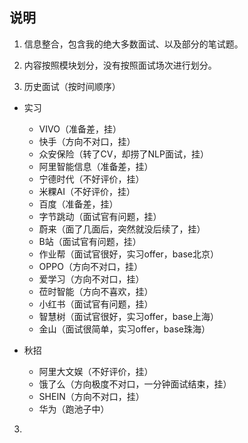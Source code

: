 ## 说明

1. 信息整合，包含我的绝大多数面试、以及部分的笔试题。

2. 内容按照模块划分，没有按照面试场次进行划分。

3. 历史面试（按时间顺序）

+ 实习
  - VIVO（准备差，挂）
  - 快手（方向不对口，挂）
  - 众安保险（转了CV，却捞了NLP面试，挂）
  - 阿里智能信息（准备差，挂）
  - 宁德时代（不好评价，挂）
  - 米粿AI（不好评价，挂）
  - 百度（准备差，挂）
  - 字节跳动（面试官有问题，挂）
  - 蔚来（面了几面后，突然就没后续了，挂）
  - B站（面试官有问题，挂）
  - 作业帮（面试官很好，实习offer，base北京）
  - OPPO（方向不对口，挂）
  - 爱学习（方向不对口，挂）
  - 莅时智能（方向不喜欢，挂）
  - 小红书（面试官有问题，挂）
  - 智慧树（面试官很好，实习offer，base上海）
  - 金山（面试很简单，实习offer，base珠海）

+ 秋招
  - 阿里大文娱（不好评价，挂）
  - 饿了么（方向极度不对口，一分钟面试结束，挂）
  - SHEIN（方向不对口，挂）
  - 华为（跑池子中）

3. 
